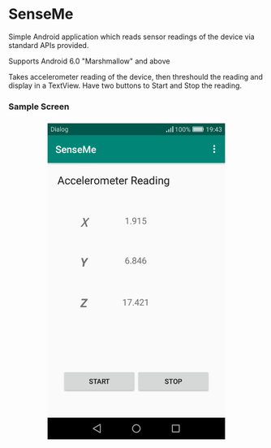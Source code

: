 # SenseMe
Simple Android application which reads sensor readings of the device via standard APIs provided.

Supports Android 6.0 "Marshmallow" and above

Takes accelerometer reading of the device, then threshould the reading and display in a TextView.
Have two buttons to Start and Stop the reading.

<h3> Sample Screen <h3>

<p align="center">
  <img src="Screenshot_2019-09-14-19-43-01.png" width="350" title="Sample">
  
</p>
